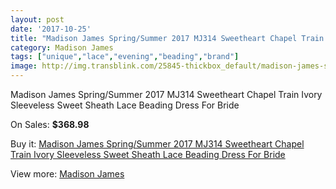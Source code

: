 ```yaml
---
layout: post
date: '2017-10-25'
title: "Madison James Spring/Summer 2017 MJ314 Sweetheart Chapel Train Ivory Sleeveless Sweet Sheath Lace Beading Dress For Bride"
category: Madison James
tags: ["unique","lace","evening","beading","brand"]
image: http://img.transblink.com/25845-thickbox_default/madison-james-spring-summer-2017-mj314-sweetheart-chapel-train-ivory-sleeveless-sweet-sheath-lace-beading-dress-for-bride.jpg
---
```

Madison James Spring/Summer 2017 MJ314 Sweetheart Chapel Train Ivory Sleeveless Sweet Sheath Lace Beading Dress For Bride

On Sales: **$368.98**
<a href="https://www.transblink.com/en/madison-james/8146-madison-james-spring-summer-2017-mj314-sweetheart-chapel-train-ivory-sleeveless-sweet-sheath-lace-beading-dress-for-bride.html"><amp-img layout="responsive" width="600" height="600" src="//img.transblink.com/25845-thickbox_default/madison-james-spring-summer-2017-mj314-sweetheart-chapel-train-ivory-sleeveless-sweet-sheath-lace-beading-dress-for-bride.jpg" alt="Madison James Spring/Summer 2017 MJ314 Sweetheart Chapel Train Ivory Sleeveless Sweet Sheath Lace Beading Dress For Bride 0" /></a>
<a href="https://www.transblink.com/en/madison-james/8146-madison-james-spring-summer-2017-mj314-sweetheart-chapel-train-ivory-sleeveless-sweet-sheath-lace-beading-dress-for-bride.html"><amp-img layout="responsive" width="600" height="600" src="//img.transblink.com/25852-thickbox_default/madison-james-spring-summer-2017-mj314-sweetheart-chapel-train-ivory-sleeveless-sweet-sheath-lace-beading-dress-for-bride.jpg" alt="Madison James Spring/Summer 2017 MJ314 Sweetheart Chapel Train Ivory Sleeveless Sweet Sheath Lace Beading Dress For Bride 1" /></a>
<a href="https://www.transblink.com/en/madison-james/8146-madison-james-spring-summer-2017-mj314-sweetheart-chapel-train-ivory-sleeveless-sweet-sheath-lace-beading-dress-for-bride.html"><amp-img layout="responsive" width="600" height="600" src="//img.transblink.com/25851-thickbox_default/madison-james-spring-summer-2017-mj314-sweetheart-chapel-train-ivory-sleeveless-sweet-sheath-lace-beading-dress-for-bride.jpg" alt="Madison James Spring/Summer 2017 MJ314 Sweetheart Chapel Train Ivory Sleeveless Sweet Sheath Lace Beading Dress For Bride 2" /></a>
<a href="https://www.transblink.com/en/madison-james/8146-madison-james-spring-summer-2017-mj314-sweetheart-chapel-train-ivory-sleeveless-sweet-sheath-lace-beading-dress-for-bride.html"><amp-img layout="responsive" width="600" height="600" src="//img.transblink.com/25850-thickbox_default/madison-james-spring-summer-2017-mj314-sweetheart-chapel-train-ivory-sleeveless-sweet-sheath-lace-beading-dress-for-bride.jpg" alt="Madison James Spring/Summer 2017 MJ314 Sweetheart Chapel Train Ivory Sleeveless Sweet Sheath Lace Beading Dress For Bride 3" /></a>
<a href="https://www.transblink.com/en/madison-james/8146-madison-james-spring-summer-2017-mj314-sweetheart-chapel-train-ivory-sleeveless-sweet-sheath-lace-beading-dress-for-bride.html"><amp-img layout="responsive" width="600" height="600" src="//img.transblink.com/25849-thickbox_default/madison-james-spring-summer-2017-mj314-sweetheart-chapel-train-ivory-sleeveless-sweet-sheath-lace-beading-dress-for-bride.jpg" alt="Madison James Spring/Summer 2017 MJ314 Sweetheart Chapel Train Ivory Sleeveless Sweet Sheath Lace Beading Dress For Bride 4" /></a>
<a href="https://www.transblink.com/en/madison-james/8146-madison-james-spring-summer-2017-mj314-sweetheart-chapel-train-ivory-sleeveless-sweet-sheath-lace-beading-dress-for-bride.html"><amp-img layout="responsive" width="600" height="600" src="//img.transblink.com/25848-thickbox_default/madison-james-spring-summer-2017-mj314-sweetheart-chapel-train-ivory-sleeveless-sweet-sheath-lace-beading-dress-for-bride.jpg" alt="Madison James Spring/Summer 2017 MJ314 Sweetheart Chapel Train Ivory Sleeveless Sweet Sheath Lace Beading Dress For Bride 5" /></a>
<a href="https://www.transblink.com/en/madison-james/8146-madison-james-spring-summer-2017-mj314-sweetheart-chapel-train-ivory-sleeveless-sweet-sheath-lace-beading-dress-for-bride.html"><amp-img layout="responsive" width="600" height="600" src="//img.transblink.com/25847-thickbox_default/madison-james-spring-summer-2017-mj314-sweetheart-chapel-train-ivory-sleeveless-sweet-sheath-lace-beading-dress-for-bride.jpg" alt="Madison James Spring/Summer 2017 MJ314 Sweetheart Chapel Train Ivory Sleeveless Sweet Sheath Lace Beading Dress For Bride 6" /></a>
<a href="https://www.transblink.com/en/madison-james/8146-madison-james-spring-summer-2017-mj314-sweetheart-chapel-train-ivory-sleeveless-sweet-sheath-lace-beading-dress-for-bride.html"><amp-img layout="responsive" width="600" height="600" src="//img.transblink.com/25846-thickbox_default/madison-james-spring-summer-2017-mj314-sweetheart-chapel-train-ivory-sleeveless-sweet-sheath-lace-beading-dress-for-bride.jpg" alt="Madison James Spring/Summer 2017 MJ314 Sweetheart Chapel Train Ivory Sleeveless Sweet Sheath Lace Beading Dress For Bride 7" /></a>

Buy it: [Madison James Spring/Summer 2017 MJ314 Sweetheart Chapel Train Ivory Sleeveless Sweet Sheath Lace Beading Dress For Bride](https://www.transblink.com/en/madison-james/8146-madison-james-spring-summer-2017-mj314-sweetheart-chapel-train-ivory-sleeveless-sweet-sheath-lace-beading-dress-for-bride.html "Madison James Spring/Summer 2017 MJ314 Sweetheart Chapel Train Ivory Sleeveless Sweet Sheath Lace Beading Dress For Bride")

View more: [Madison James](https://www.transblink.com/en/70-madison-james "Madison James")